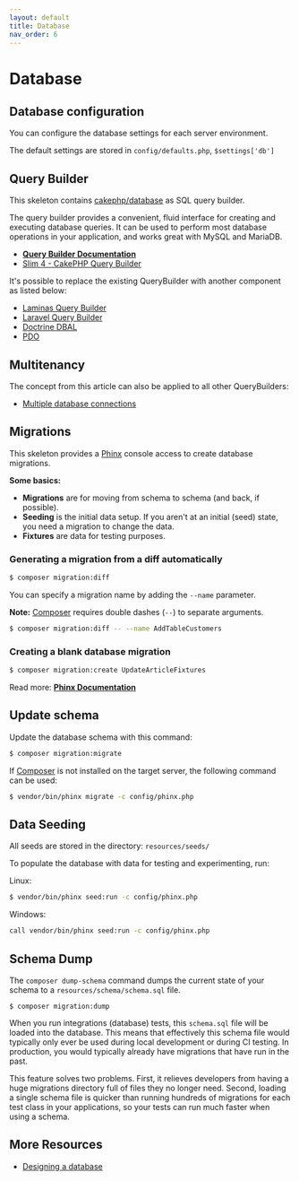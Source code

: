 ```yaml
---
layout: default
title: Database
nav_order: 6
---
```


# Database

## Database configuration

You can configure the database settings for each server environment.

The default settings are stored in `config/defaults.php`, `$settings['db']` 

## Query Builder

This skeleton contains [cakephp/database](https://github.com/cakephp/database) as SQL query builder.

The query builder provides a convenient, fluid interface for creating and executing database queries. It can be used to perform most database operations in your application, and works great with MySQL and MariaDB.

* **[Query Builder Documentation](https://book.cakephp.org/4/en/orm/query-builder.html)**
* [Slim 4 - CakePHP Query Builder](https://odan.github.io/2019/12/03/slim4-cakephp-query-builder.html)

It's possible to replace the existing QueryBuilder with another component as listed below:

* [Laminas Query Builder](https://odan.github.io/2019/12/01/slim4-laminas-db-query-builder-setup.html)
* [Laravel Query Builder](https://odan.github.io/2019/12/03/slim4-eloquent.html)
* [Doctrine DBAL](https://odan.github.io/2019/12/05/slim4-doctrine-dbal.html)
* [PDO](https://odan.github.io/2017/01/07/basic-crud-operations-with-pdo.html)

## Multitenancy

The concept from this article can also be applied to all other QueryBuilders:

* [Multiple database connections](https://odan.github.io/2020/04/05/slim4-multiple-pdo-database-connections.html)

## Migrations

This skeleton provides a [Phinx](https://phinx.org/) console access to create database migrations.

**Some basics:**

* **Migrations** are for moving from schema to schema (and back, if possible).
* **Seeding** is the initial data setup. If you aren't at an initial (seed) state, you need a migration to change the data.
* **Fixtures** are data for testing purposes.

### Generating a migration from a diff automatically

```bash
$ composer migration:diff
```

You can specify a migration name by adding the `--name` parameter.

**Note:** [Composer](https://getcomposer.org/) requires double dashes (`--`) to separate arguments. 

```bash
$ composer migration:diff -- --name AddTableCustomers
```

### Creating a blank database migration

```bash
$ composer migration:create UpdateArticleFixtures
```

Read more: **[Phinx Documentation](http://docs.phinx.org/)**

## Update schema

Update the database schema with this command:

```bash
$ composer migration:migrate
```

If [Composer](https://getcomposer.org/) is not installed on the target server, 
the following command can be used:

```bash
$ vendor/bin/phinx migrate -c config/phinx.php
```

## Data Seeding

All seeds are stored in the directory: `resources/seeds/`

To populate the database with data for testing and experimenting, run:

Linux:

```bash
$ vendor/bin/phinx seed:run -c config/phinx.php
```

Windows:

```bash
call vendor/bin/phinx seed:run -c config/phinx.php
```

## Schema Dump

The `composer dump-schema` command dumps the current state of your schema to 
a `resources/schema/schema.sql` file.

```
$ composer migration:dump
```

When you run integrations (database) tests, this `schema.sql` file will be loaded into the database. 
This means that effectively this schema file would typically only ever be used during local 
development or during CI testing. In production, you would typically already have migrations 
that have run in the past.

This feature solves two problems. First, it relieves developers from having a huge migrations 
directory full of files they no longer need. Second, loading a single schema file is quicker 
than running hundreds of migrations for each test class in your applications, 
so your tests can run much faster when using a schema.

## More Resources

* [Designing a database](https://odan.github.io/2017/01/17/designing-a-database.html)
